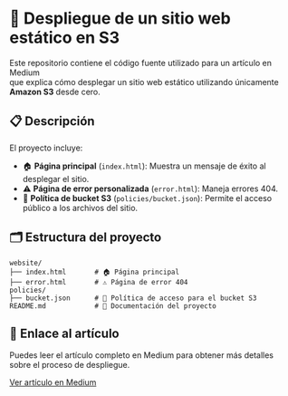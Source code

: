 # 🚀 Despliegue de un sitio web estático en S3

Este repositorio contiene el código fuente utilizado para un artículo en Medium  
que explica cómo desplegar un sitio web estático utilizando únicamente **Amazon S3** desde cero.

## 📋 Descripción

El proyecto incluye:

- 🏠 **Página principal** (`index.html`): Muestra un mensaje de éxito al desplegar el sitio.
- ⚠️ **Página de error personalizada** (`error.html`): Maneja errores 404.
- 🔐 **Política de bucket S3** (`policies/bucket.json`): Permite el acceso público a los archivos del sitio.

## 🗂️ Estructura del proyecto

```plaintext
website/
├── index.html       # 🏠 Página principal
├── error.html       # ⚠️ Página de error 404
policies/
├── bucket.json      # 🔐 Política de acceso para el bucket S3
README.md            # 📄 Documentación del proyecto
```
## 📖 Enlace al artículo

Puedes leer el artículo completo en Medium para obtener más detalles sobre el proceso de despliegue.

[Ver artículo en Medium]()